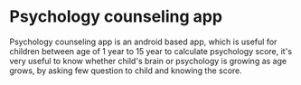 # Psychology counseling app
 Psychology counseling app is an android based app, which is useful for children between age of 1 year to 15 year to calculate psychology score, it's very useful to know whether child's brain or psychology is growing as age grows, by asking few question to child and knowing the score.
